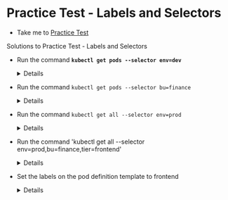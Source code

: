 # Practice Test - Labels and Selectors
  - Take me to [Practice Test](https://kodekloud.com/topic/practice-test-labels-and-selectors/)
  
Solutions to Practice Test - Labels and Selectors
- Run the command **`kubectl get pods --selector env=dev`**
  
  <details>

  ```
  $ kubectl get pods --selector env=dev
  ```
  </details>

- Run the command `kubectl get pods --selector bu=finance`

  <details>

  ```
  $ kubectl get pods --selector bu=finance
  ```
  </details>

- Run the command `kubectl get all --selector env=prod`

  <details>

  ```
  $ kubectl get all --selector env=prod
  ```
  </details>

- Run the command 'kubectl get all --selector env=prod,bu=finance,tier=frontend'
  
  <details>

  ```
  $ kubectl get all --selector env=prod,bu=finance,tier=frontend
  ```
  </details>

- Set the labels on the pod definition template to frontend

  <details>

  ```
  $ vi replicaset-definition.yaml
  $ kubectl create -f replicaset-definition.yaml
  ```
  </details>
